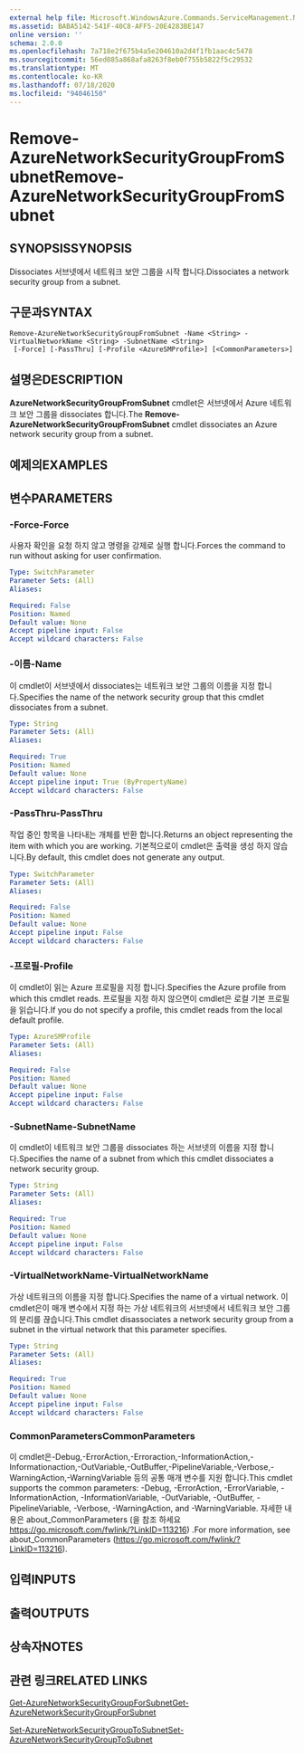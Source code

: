 ```yaml
---
external help file: Microsoft.WindowsAzure.Commands.ServiceManagement.Network.dll-Help.xml
ms.assetid: BABA5142-541F-40C8-AFF5-20E4283BE147
online version: ''
schema: 2.0.0
ms.openlocfilehash: 7a718e2f675b4a5e204610a2d4f1fb1aac4c5478
ms.sourcegitcommit: 56ed085a868afa8263f8eb0f755b5822f5c29532
ms.translationtype: MT
ms.contentlocale: ko-KR
ms.lasthandoff: 07/18/2020
ms.locfileid: "94046150"
---
```

# <span data-ttu-id="27fe2-101">Remove-AzureNetworkSecurityGroupFromSubnet</span><span class="sxs-lookup"><span data-stu-id="27fe2-101">Remove-AzureNetworkSecurityGroupFromSubnet</span></span>

## <span data-ttu-id="27fe2-102">SYNOPSIS</span><span class="sxs-lookup"><span data-stu-id="27fe2-102">SYNOPSIS</span></span>
<span data-ttu-id="27fe2-103">Dissociates 서브넷에서 네트워크 보안 그룹을 시작 합니다.</span><span class="sxs-lookup"><span data-stu-id="27fe2-103">Dissociates a network security group from a subnet.</span></span>

## <span data-ttu-id="27fe2-104">구문과</span><span class="sxs-lookup"><span data-stu-id="27fe2-104">SYNTAX</span></span>

```
Remove-AzureNetworkSecurityGroupFromSubnet -Name <String> -VirtualNetworkName <String> -SubnetName <String>
 [-Force] [-PassThru] [-Profile <AzureSMProfile>] [<CommonParameters>]
```

## <span data-ttu-id="27fe2-105">설명은</span><span class="sxs-lookup"><span data-stu-id="27fe2-105">DESCRIPTION</span></span>
<span data-ttu-id="27fe2-106">**AzureNetworkSecurityGroupFromSubnet** cmdlet은 서브넷에서 Azure 네트워크 보안 그룹을 dissociates 합니다.</span><span class="sxs-lookup"><span data-stu-id="27fe2-106">The **Remove-AzureNetworkSecurityGroupFromSubnet** cmdlet dissociates an Azure network security group from a subnet.</span></span>

## <span data-ttu-id="27fe2-107">예제의</span><span class="sxs-lookup"><span data-stu-id="27fe2-107">EXAMPLES</span></span>

## <span data-ttu-id="27fe2-108">변수</span><span class="sxs-lookup"><span data-stu-id="27fe2-108">PARAMETERS</span></span>

### <span data-ttu-id="27fe2-109">-Force</span><span class="sxs-lookup"><span data-stu-id="27fe2-109">-Force</span></span>
<span data-ttu-id="27fe2-110">사용자 확인을 요청 하지 않고 명령을 강제로 실행 합니다.</span><span class="sxs-lookup"><span data-stu-id="27fe2-110">Forces the command to run without asking for user confirmation.</span></span>

```yaml
Type: SwitchParameter
Parameter Sets: (All)
Aliases: 

Required: False
Position: Named
Default value: None
Accept pipeline input: False
Accept wildcard characters: False
```

### <span data-ttu-id="27fe2-111">-이름</span><span class="sxs-lookup"><span data-stu-id="27fe2-111">-Name</span></span>
<span data-ttu-id="27fe2-112">이 cmdlet이 서브넷에서 dissociates는 네트워크 보안 그룹의 이름을 지정 합니다.</span><span class="sxs-lookup"><span data-stu-id="27fe2-112">Specifies the name of the network security group that this cmdlet dissociates from a subnet.</span></span>

```yaml
Type: String
Parameter Sets: (All)
Aliases: 

Required: True
Position: Named
Default value: None
Accept pipeline input: True (ByPropertyName)
Accept wildcard characters: False
```

### <span data-ttu-id="27fe2-113">-PassThru</span><span class="sxs-lookup"><span data-stu-id="27fe2-113">-PassThru</span></span>
<span data-ttu-id="27fe2-114">작업 중인 항목을 나타내는 개체를 반환 합니다.</span><span class="sxs-lookup"><span data-stu-id="27fe2-114">Returns an object representing the item with which you are working.</span></span> <span data-ttu-id="27fe2-115">기본적으로이 cmdlet은 출력을 생성 하지 않습니다.</span><span class="sxs-lookup"><span data-stu-id="27fe2-115">By default, this cmdlet does not generate any output.</span></span>

```yaml
Type: SwitchParameter
Parameter Sets: (All)
Aliases: 

Required: False
Position: Named
Default value: None
Accept pipeline input: False
Accept wildcard characters: False
```

### <span data-ttu-id="27fe2-116">-프로필</span><span class="sxs-lookup"><span data-stu-id="27fe2-116">-Profile</span></span>
<span data-ttu-id="27fe2-117">이 cmdlet이 읽는 Azure 프로필을 지정 합니다.</span><span class="sxs-lookup"><span data-stu-id="27fe2-117">Specifies the Azure profile from which this cmdlet reads.</span></span> <span data-ttu-id="27fe2-118">프로필을 지정 하지 않으면이 cmdlet은 로컬 기본 프로필을 읽습니다.</span><span class="sxs-lookup"><span data-stu-id="27fe2-118">If you do not specify a profile, this cmdlet reads from the local default profile.</span></span>

```yaml
Type: AzureSMProfile
Parameter Sets: (All)
Aliases: 

Required: False
Position: Named
Default value: None
Accept pipeline input: False
Accept wildcard characters: False
```

### <span data-ttu-id="27fe2-119">-SubnetName</span><span class="sxs-lookup"><span data-stu-id="27fe2-119">-SubnetName</span></span>
<span data-ttu-id="27fe2-120">이 cmdlet이 네트워크 보안 그룹을 dissociates 하는 서브넷의 이름을 지정 합니다.</span><span class="sxs-lookup"><span data-stu-id="27fe2-120">Specifies the name of a subnet from which this cmdlet dissociates a network security group.</span></span>

```yaml
Type: String
Parameter Sets: (All)
Aliases: 

Required: True
Position: Named
Default value: None
Accept pipeline input: False
Accept wildcard characters: False
```

### <span data-ttu-id="27fe2-121">-VirtualNetworkName</span><span class="sxs-lookup"><span data-stu-id="27fe2-121">-VirtualNetworkName</span></span>
<span data-ttu-id="27fe2-122">가상 네트워크의 이름을 지정 합니다.</span><span class="sxs-lookup"><span data-stu-id="27fe2-122">Specifies the name of a virtual network.</span></span>
<span data-ttu-id="27fe2-123">이 cmdlet은이 매개 변수에서 지정 하는 가상 네트워크의 서브넷에서 네트워크 보안 그룹의 분리를 끊습니다.</span><span class="sxs-lookup"><span data-stu-id="27fe2-123">This cmdlet disassociates a network security group from a subnet in the virtual network that this parameter specifies.</span></span>

```yaml
Type: String
Parameter Sets: (All)
Aliases: 

Required: True
Position: Named
Default value: None
Accept pipeline input: False
Accept wildcard characters: False
```

### <span data-ttu-id="27fe2-124">CommonParameters</span><span class="sxs-lookup"><span data-stu-id="27fe2-124">CommonParameters</span></span>
<span data-ttu-id="27fe2-125">이 cmdlet은-Debug,-ErrorAction,-Erroraction,-InformationAction,-Informationaction,-OutVariable,-OutBuffer,-PipelineVariable,-Verbose,-WarningAction,-WarningVariable 등의 공통 매개 변수를 지원 합니다.</span><span class="sxs-lookup"><span data-stu-id="27fe2-125">This cmdlet supports the common parameters: -Debug, -ErrorAction, -ErrorVariable, -InformationAction, -InformationVariable, -OutVariable, -OutBuffer, -PipelineVariable, -Verbose, -WarningAction, and -WarningVariable.</span></span> <span data-ttu-id="27fe2-126">자세한 내용은 about_CommonParameters (을 참조 하세요 https://go.microsoft.com/fwlink/?LinkID=113216) .</span><span class="sxs-lookup"><span data-stu-id="27fe2-126">For more information, see about_CommonParameters (https://go.microsoft.com/fwlink/?LinkID=113216).</span></span>

## <span data-ttu-id="27fe2-127">입력</span><span class="sxs-lookup"><span data-stu-id="27fe2-127">INPUTS</span></span>

## <span data-ttu-id="27fe2-128">출력</span><span class="sxs-lookup"><span data-stu-id="27fe2-128">OUTPUTS</span></span>

## <span data-ttu-id="27fe2-129">상속자</span><span class="sxs-lookup"><span data-stu-id="27fe2-129">NOTES</span></span>

## <span data-ttu-id="27fe2-130">관련 링크</span><span class="sxs-lookup"><span data-stu-id="27fe2-130">RELATED LINKS</span></span>

[<span data-ttu-id="27fe2-131">Get-AzureNetworkSecurityGroupForSubnet</span><span class="sxs-lookup"><span data-stu-id="27fe2-131">Get-AzureNetworkSecurityGroupForSubnet</span></span>](./Get-AzureNetworkSecurityGroupForSubnet.md)

[<span data-ttu-id="27fe2-132">Set-AzureNetworkSecurityGroupToSubnet</span><span class="sxs-lookup"><span data-stu-id="27fe2-132">Set-AzureNetworkSecurityGroupToSubnet</span></span>](./Set-AzureNetworkSecurityGroupToSubnet.md)


